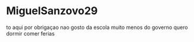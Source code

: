# MiguelSanzovo29
to aqui por obrigaçao 
nao gosto da escola 
muito menos do governo
quero dormir 
comer 
ferias 






